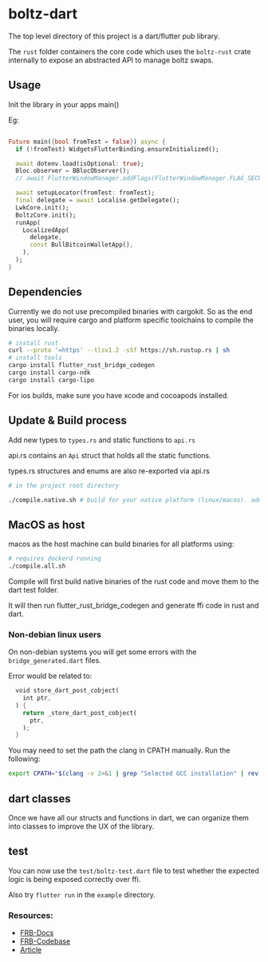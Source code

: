 # boltz-dart

The top level directory of this project is a dart/flutter pub library.

The `rust` folder containers the core code which uses the `boltz-rust` crate internally to expose an abstracted API to manage boltz swaps.
## Usage
Init the library in your apps main()

Eg:
```dart

Future main({bool fromTest = false}) async {
  if (!fromTest) WidgetsFlutterBinding.ensureInitialized();

  await dotenv.load(isOptional: true);
  Bloc.observer = BBlocObserver();
  // await FlutterWindowManager.addFlags(FlutterWindowManager.FLAG_SECURE);

  await setupLocator(fromTest: fromTest);
  final delegate = await Localise.getDelegate();
  LwkCore.init();
  BoltzCore.init();
  runApp(
    LocalizedApp(
      delegate,
      const BullBitcoinWalletApp(),
    ),
  );
}
```

## Dependencies
Currently we do not use precompiled binaries with cargokit. So as the end user, you will require cargo and platform specific toolchains to compile the binaries locally.

```bash
# install rust
curl --proto '=https' --tlsv1.2 -sSf https://sh.rustup.rs | sh
# install tools
cargo install flutter_rust_bridge_codegen
cargo install cargo-ndk
cargo install cargo-lipo
```

For ios builds, make sure you have xcode and cocoapods installed.

## Update & Build process

Add new types to `types.rs` and static functions to `api.rs`

api.rs contains an `Api` struct that holds all the static functions.

types.rs structures and enums are also re-exported via api.rs

```bash
# in the project root directory

./compile.native.sh # build for your native platform (linux/macos). adds binary to dart test folder.

```

## MacOS as host

macos as the host machine can build binaries for all platforms using: 

```bash
# requires dockerd running
./compile.all.sh
```

Compile will first build native binaries of the rust code and move them to the dart test folder. 

It will then run flutter_rust_bridge_codegen and generate ffi code in rust and dart. 

### Non-debian linux users

On non-debian systems you will get some errors with the `bridge_generated.dart` files.

Error would be related to:
```rust
  void store_dart_post_cobject(
    int ptr,
  ) {
    return _store_dart_post_cobject(
      ptr,
    );
  }
```

You may need to set the path the clang in CPATH manually.
Run the following:
```bash
export CPATH="$(clang -v 2>&1 | grep "Selected GCC installation" | rev | cut -d' ' -f1 | rev)/include"
```

## dart classes

Once we have all our structs and functions in dart, we can organize them into classes to improve the UX of the library.

## test

You can now use the `test/boltz-test.dart` file to test whether the expected logic is being exposed correctly over ffi. 

Also try `flutter run` in the `example` directory.

### Resources:

- [FRB-Docs](https://cjycode.com/flutter_rust_bridge/v1/index.html)
- [FRB-Codebase](https://github.com/fzyzcjy/flutter_rust_bridge/)
- [Article](https://blog.logrocket.com/using-flutter-rust-bridge-cross-platform-development/)
